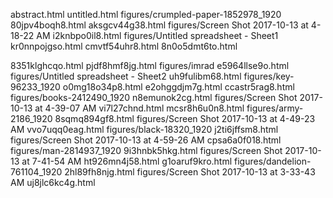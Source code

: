 abstract.html
untitled.html
figures/crumpled-paper-1852978_1920
80jpv4boqh8.html
aksgcv44g38.html
figures/Screen Shot 2017-10-13 at 4-18-22 AM
i2knbpo0il8.html
figures/Untitled spreadsheet - Sheet1
kr0nnpojgso.html
cmvtf54uhr8.html
8n0o5dmt6to.html

8351klghcqo.html
pjdf8hmf8jg.html
figures/imrad
e5964llse9o.html
figures/Untitled spreadsheet - Sheet2
uh9fulibm68.html
figures/key-96233_1920
o0mg18o34p8.html
e2ohggdjm7g.html
ccastr5rag8.html
figures/books-2412490_1920
n8emunok2cg.html
figures/Screen Shot 2017-10-13 at 4-39-07 AM
vi7l27chnd.html
mcsr8h6u0n8.html
figures/army-2186_1920
8sqmq894gf8.html
figures/Screen Shot 2017-10-13 at 4-49-23 AM
vvo7uqq0eag.html
figures/black-18320_1920
j2ti6jffsm8.html
figures/Screen Shot 2017-10-13 at 4-59-26 AM
cpsa6a0f018.html
figures/man-2814937_1920
9i3hnbk5hkg.html
figures/Screen Shot 2017-10-13 at 7-41-54 AM
ht926mn4j58.html
g1oaruf9kro.html
figures/dandelion-761104_1920
2hl89fh8njg.html
figures/Screen Shot 2017-10-13 at 3-33-43 AM
uj8jlc6kc4g.html